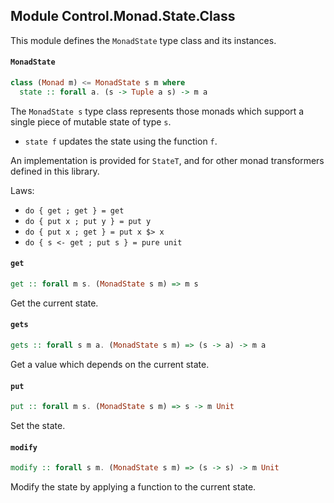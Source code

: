 ## Module Control.Monad.State.Class

This module defines the `MonadState` type class and its instances.

#### `MonadState`

``` purescript
class (Monad m) <= MonadState s m where
  state :: forall a. (s -> Tuple a s) -> m a
```

The `MonadState s` type class represents those monads which support a single piece of mutable
state of type `s`.

- `state f` updates the state using the function `f`.

An implementation is provided for `StateT`, and for other monad transformers
defined in this library.

Laws:

- `do { get ; get } = get`
- `do { put x ; put y } = put y`
- `do { put x ; get } = put x $> x`
- `do { s <- get ; put s } = pure unit`


#### `get`

``` purescript
get :: forall m s. (MonadState s m) => m s
```

Get the current state.

#### `gets`

``` purescript
gets :: forall s m a. (MonadState s m) => (s -> a) -> m a
```

Get a value which depends on the current state.

#### `put`

``` purescript
put :: forall m s. (MonadState s m) => s -> m Unit
```

Set the state.

#### `modify`

``` purescript
modify :: forall s m. (MonadState s m) => (s -> s) -> m Unit
```

Modify the state by applying a function to the current state.


